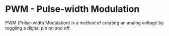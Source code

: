 <!--
---
name: PWM
class: interface
type: pinout
description: Raspberry Pi PWM pins
pin:
  '32':
    name: PWM0
  '33':
    name: PWM1
  '12':
    name: PWM0
-->
# PWM - Pulse-width Modulation

PWM (Pulse-width Modulation) is a method of creating an analog voltage by toggling a digital pin on and off.